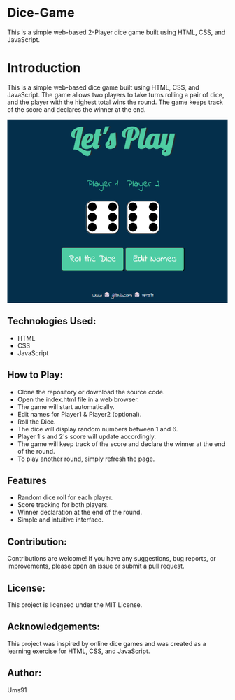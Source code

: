 # Dice-Game
This is a simple web-based 2-Player dice game built using HTML, CSS, and JavaScript.
<h1> Introduction </h1>
<p>This is a simple web-based dice game built using HTML, CSS, and JavaScript. The game allows two players to take turns rolling a pair of dice, and the player with the highest total wins the round. The game keeps track of the score and declares the winner at the end.
</p>
<img align="center" src="diceSS.png" alt="Screenshot of the dice-game"/> 

<h2> Technologies Used: </h2>
<ul> 
<li>HTML</li>
<li>CSS</li>
<li>JavaScript</li>
</ul>
<h2>How to Play:</h2>
<ul> 
<li>Clone the repository or download the source code.</li>
<li>Open the index.html file in a web browser.</li>
<li>The game will start automatically.</li>
<li>Edit names for Player1 & Player2 (optional).</li>
<li>Roll the Dice.</li> 
<li>The dice will display random numbers between 1 and 6.</li>
<li>Player 1's and 2's score will update accordingly.</li>
<li>The game will keep track of the score and declare the winner at the end of the round.</li>
<li>To play another round, simply refresh the page.</li>
</ul>
<h2> Features</h2>
<ul>
  
<li>Random dice roll for each player.</li>
<li>Score tracking for both players.</li>
<li>Winner declaration at the end of the round.</li>
<li>Simple and intuitive interface.</li>
</ul>

<h2>Contribution:</h2>
<p> Contributions are welcome! If you have any suggestions, bug reports, or improvements, please open an issue or submit a pull request.</p>

<h2>License:</h2>
<p> This project is licensed under the MIT License.</p>

<h2>Acknowledgements:</h2>
<p> This project was inspired by online dice games and was created as a learning exercise for HTML, CSS, and JavaScript.</p>

<h2>Author:</h2>
<p> Ums91</p>
